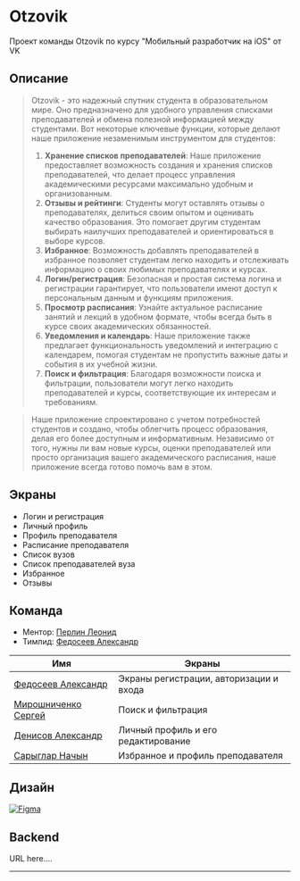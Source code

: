 # Otzovik
Проект команды Otzovik по курсу "Мобильный разработчик на iOS" от VK

## Описание

> Otzovik - это надежный спутник студента в образовательном мире. Оно предназначено для удобного управления списками преподавателей и обмена полезной информацией между студентами. Вот некоторые ключевые функции, которые делают наше приложение незаменимым инструментом для студентов:
> 1.  **Хранение списков преподавателей**: Наше приложение предоставляет возможность создания и хранения списков преподавателей, что делает процесс управления академическими ресурсами максимально удобным и организованным. 
> 2.  **Отзывы и рейтинги**: Студенты могут оставлять отзывы о преподавателях, делиться своим опытом и оценивать качество образования. Это помогает другим студентам выбирать наилучших преподавателей и ориентироваться в выборе курсов.
> 3.  **Избранное**: Возможность добавлять преподавателей в избранное позволяет студентам легко находить и отслеживать информацию о своих любимых преподавателях и курсах. 
> 4.  **Логин/регистрация**: Безопасная и простая система логина и регистрации гарантирует, что пользователи имеют доступ к персональным данным и функциям приложения.
> 5.  **Просмотр расписания**: Узнайте актуальное расписание занятий и лекций в удобном формате, чтобы всегда быть в курсе своих академических обязанностей. 
> 6.  **Уведомления и календарь**: Наше приложение также предлагает функциональность уведомлений и интеграцию с календарем, помогая студентам не пропустить важные даты и события в их учебной жизни. 
> 7.  **Поиск и фильтрация**: Благодаря возможности поиска и фильтрации, пользователи могут легко находить преподавателей и курсы, соответствующие их интересам и требованиям.

>Наше приложение спроектировано с учетом потребностей студентов и создано, чтобы облегчить процесс образования, делая его более доступным и информативным. Независимо от того, нужны ли вам новые курсы, оценки преподавателей или просто организация вашего академического расписания, наше приложение всегда готово помочь вам в этом.

## Экраны
-   Логин и регистрация
-   Личный профиль
-   Профиль преподавателя
-   Расписание преподавателя
-   Список вузов
-   Список преподавателей вуза
-   Избранное
-   Отзывы

## Команда
- Ментор: [Перлин Леонид](https://github.com/perlinleo)
- Тимлид: [Федосеев Александр](https://github.com/AlexanderFedoseeff)
  
|                Имя                                          |                 Экраны |
|-------------------------------------------------------------|-------------------------|
| [Федосеев Александр](https://github.com/AlexanderFedoseeff) |  Экраны регистрации, авторизации и входа  |
| [Мирошниченко Сергей](https://github.com/m1rosh)            |  Поиск и фильтрация  |
| [Денисов Александр](https://github.com/DenAlNik)            |  Личный профиль и его редактирование  |
| [Сарыглар Начын](https://github.com/ukidoshi)               |  Избранное и профиль преподавателя  |

## Дизайн
[![Figma](https://img.shields.io/badge/Figma-F24E1E?style=for-the-badge&logo=figma&logoColor=white)](https://www.figma.com/file/VphDd8NciEumH7q2rRmLeF/Otzovik?type=design&node-id=0-1&mode=design&t=qouymqRCoCnZ7xoM-0)

## Backend
URL here....
<hr>
